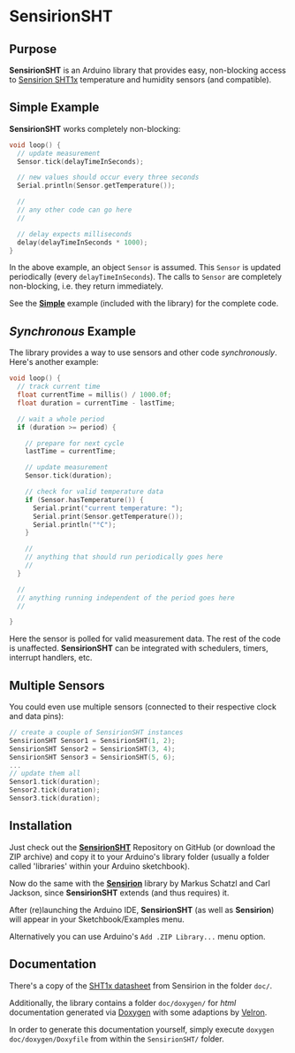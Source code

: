 # SensirionSHT

## Purpose ##

**SensirionSHT** is an Arduino library that provides easy,  non-blocking access to [Sensirion SHT1x](http://www.sensirion.com/en/products/humidity-temperature) temperature and humidity sensors (and compatible).

## Simple Example ##

**SensirionSHT** works completely non-blocking:

```c++
void loop() {
  // update measurement
  Sensor.tick(delayTimeInSeconds);

  // new values should occur every three seconds
  Serial.println(Sensor.getTemperature());

  //
  // any other code can go here
  //

  // delay expects milliseconds
  delay(delayTimeInSeconds * 1000);
}
```

In the above example, an object `Sensor` is assumed.
This `Sensor` is updated periodically (every `delayTimeInSeconds`). The calls to `Sensor` are completely non-blocking, i.e. they return immediately.

See the [**Simple**](examples/Simple/Simple.ino) example (included with the library) for the complete code.

## *Synchronous* Example ##

The library provides a way to use sensors and other code *synchronously*. Here's another example:

```c++
void loop() {
  // track current time
  float currentTime = millis() / 1000.0f;
  float duration = currentTime - lastTime;

  // wait a whole period
  if (duration >= period) {

    // prepare for next cycle
    lastTime = currentTime;

    // update measurement
    Sensor.tick(duration);

    // check for valid temperature data
    if (Sensor.hasTemperature()) {
      Serial.print("current temperature: ");
      Serial.print(Sensor.getTemperature());
      Serial.println("°C");
    }

    //
    // anything that should run periodically goes here
    //
  }

  //
  // anything running independent of the period goes here
  //

}
```

Here the sensor is polled for valid measurement data. The rest of the code is unaffected. **SensirionSHT** can be integrated with schedulers, timers, interrupt handlers, etc.

## Multiple Sensors ##

You could even use multiple sensors (connected to their respective clock and data pins):

```c++
// create a couple of SensirionSHT instances
SensirionSHT Sensor1 = SensirionSHT(1, 2);
SensirionSHT Sensor2 = SensirionSHT(3, 4);
SensirionSHT Sensor3 = SensirionSHT(5, 6);
...
// update them all
Sensor1.tick(duration);
Sensor2.tick(duration);
Sensor3.tick(duration);
```


## Installation ##

Just check out the [**SensirionSHT**](https://github.com/sekdiy/SensirionSHT) Repository on GitHub (or download the ZIP archive) and copy it to your Arduino's library folder (usually a folder called 'libraries' within your Arduino sketchbook).

Now do the same with the [**Sensirion**](http://playground.arduino.cc/Code/Sensirion) library by Markus Schatzl and Carl Jackson, since **SensirionSHT** extends (and thus requires) it.

After (re)launching the Arduino IDE, **SensirionSHT** (as well as **Sensirion**) will appear in your Sketchbook/Examples menu.

Alternatively you can use Arduino's `Add .ZIP Library...` menu option.

## Documentation ##

There's a copy of the [SHT1x datasheet](http://www.sensirion.com/fileadmin/user_upload/customers/sensirion/Dokumente/Humidity/Sensirion_Humidity_SHT1x_Datasheet_V5.pdf) from Sensirion in the folder `doc/`.

Additionally, the library contains a folder `doc/doxygen/` for  *html* documentation generated via [Doxygen](https://github.com/doxygen/doxygen) with some adaptions by [Velron](https://github.com/Velron/doxygen-bootstrapped).

In order to generate this documentation yourself, simply execute `doxygen doc/doxygen/Doxyfile` from within the `SensirionSHT/` folder.
